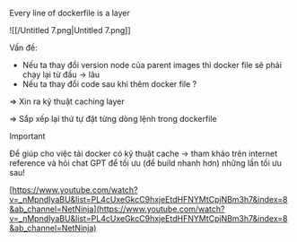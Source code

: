   

Every line of dockerfile is a layer

  

![[/Untitled 7.png|Untitled 7.png]]

  

Vấn đề:  
  

- Nếu ta thay đổi version node của parent images thì docker file sẽ phải chạy lại từ đầu → lâu
- Nếu ta thay đổi code sau khi thêm docker file ?

⇒ Xin ra kỹ thuật caching layer

⇒ Sắp xếp lại thứ tự đặt từng dòng lệnh trong dockerfile

> [!important]  
> Để giúp cho việc tải docker có kỹ thuật cache → tham khảo trên internet reference và hỏi chat GPT để tối ưu (để build nhanh hơn) những lần tối ưu sau!  

[https://www.youtube.com/watch?v=_nMpndIyaBU&list=PL4cUxeGkcC9hxjeEtdHFNYMtCpjNBm3h7&index=8&ab_channel=NetNinja](https://www.youtube.com/watch?v=_nMpndIyaBU&list=PL4cUxeGkcC9hxjeEtdHFNYMtCpjNBm3h7&index=8&ab_channel=NetNinja)